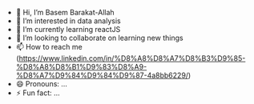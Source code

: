 - 👋 Hi, I’m Basem Barakat-Allah
- 👀 I’m interested in data analysis
- 🌱 I’m currently learning reactJS
- 💞️ I’m looking to collaborate on learning new things
- 📫 How to reach me (https://www.linkedin.com/in/%D8%A8%D8%A7%D8%B3%D9%85-%D8%A8%D8%B1%D9%83%D8%A9-%D8%A7%D9%84%D9%84%D9%87-4a8bb6229/)
- 😄 Pronouns: ...
- ⚡ Fun fact: ...

<!---
basembarakatallah/basembarakatallah is a ✨ special ✨ repository because its `README.md` (this file) appears on your GitHub profile.
You can click the Preview link to take a look at your changes.
--->
